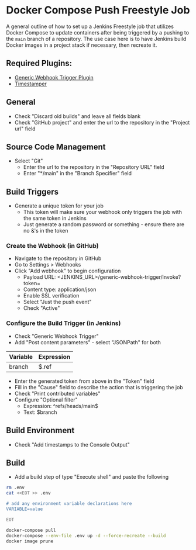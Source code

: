# Docker Compose Push Freestyle Job

A general outline of how to set up a Jenkins Freestyle job that utilizes Docker Compose to update containers after being triggered by a pushing to the `main` branch of a repository. The use case here is to have Jenkins build Docker images in a project stack if necessary, then recreate it.

## Required Plugins:

- [Generic Webhook Trigger Plugin](https://plugins.jenkins.io/generic-webhook-trigger/)
- [Timestamper](https://plugins.jenkins.io/timestamper/)

## General

- Check "Discard old builds" and leave all fields blank
- Check "GitHub project" and enter the url to the repository in the "Project url" field

## Source Code Management

- Select "Git"
  - Enter the url to the repository in the "Repository URL" field
  - Enter "\*/main" in the "Branch Specifier" field

## Build Triggers

- Generate a unique token for your job
  - This token will make sure your webhook only triggers the job with the same token in Jenkins
  - Just generate a random password or something - ensure there are no &'s in the token

### Create the Webhook (in GitHub)

- Navigate to the repository in GitHub
- Go to Settings > Webhooks
- Click "Add webhook" to begin configuration
  - Payload URL: <JENKINS_URL>/generic-webhook-trigger/invoke?token=<TOKEN>
  - Content type: application/json
  - Enable SSL verification
  - Select "Just the push event"
  - Check "Active"

### Configure the Build Trigger (in Jenkins)

- Check "Generic Webhook Trigger"
- Add "Post content parameters" - select "JSONPath" for both

| Variable | Expression |
| -------- | ---------- |
| branch   | $.ref      |

- Enter the generated token from above in the "Token" field
- Fill in the "Cause" field to describe the action that is triggering the job
- Check "Print contributed variables"
- Configure "Optional filter"
  - Expression: ^refs/heads/main$
  - Text: $branch

## Build Environment

- Check "Add timestamps to the Console Output"

## Build

- Add a build step of type "Execute shell" and paste the following

```bash
rm .env
cat <<EOT >> .env

# add any environment variable declarations here
VARIABLE=value

EOT

docker-compose pull
docker-compose --env-file .env up -d --force-recreate --build
docker image prune
```
